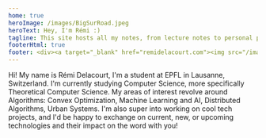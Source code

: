 ```yaml
---
home: true
heroImage: /images/BigSurRoad.jpeg
heroText: Hey, I'm Rémi :)
tagline: This site hosts all my notes, from lecture notes to personal project notes
footerHtml: true
footer: <div><a target="_blank" href="remidelacourt.com"><img src="/images/mountain2.png" alt="Mountain logo" width="50" height="50" style="vertical-align:middle" /></a></div>
---
```


Hi! My name is Rémi Delacourt, I'm a student at EPFL in Lausanne, Switzerland. I'm currently studying Computer Science, more specifically Theoretical Computer Science. My areas of interest revolve around Algorithms: Convex Optimization, Machine Learning and AI, Distributed Algorithms, Urban Systems.
I'm also super into working on cool tech projects, and I'd be happy to exchange on current, new, or upcoming technologies and their impact on the word with you!